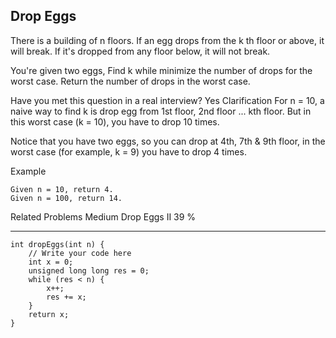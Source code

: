 ## Drop Eggs  ##

There is a building of n floors. If an egg drops from the k th floor or above, it will break. If it's dropped from any floor below, it will not break.

You're given two eggs, Find k while minimize the number of drops for the worst case. Return the number of drops in the worst case.

Have you met this question in a real interview? Yes
Clarification
For n = 10, a naive way to find k is drop egg from 1st floor, 2nd floor ... kth floor. But in this worst case (k = 10), you have to drop 10 times.

Notice that you have two eggs, so you can drop at 4th, 7th & 9th floor, in the worst case (for example, k = 9) you have to drop 4 times.

Example

	Given n = 10, return 4.
	Given n = 100, return 14.

Related Problems 
Medium Drop Eggs II 39 %

----------
	int dropEggs(int n) {
	    // Write your code here
	    int x = 0;
	    unsigned long long res = 0;
	    while (res < n) {
	        x++;
	        res += x;
	    }
	    return x;
	}